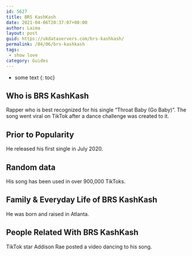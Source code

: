 ```yaml
---
id: 5627
title: BRS KashKash
date: 2021-04-06T20:37:07+00:00
author: Laima
layout: post
guid: https://ukdataservers.com/brs-kashkash/
permalink: /04/06/brs-kashkash
tags:
 - show love
category: Guides
---
```


* some text
{: toc}


## Who is BRS KashKash
                  
                  
                  
Rapper who is best recognized for his single &#8220;Throat Baby (Go Baby)&#8221;. The song went viral on TikTok after a dance challenge was created to it. 
                  
              
            
              
            
                
                
                
## Prior to Popularity
                  
                  
                  
He released his first single in July 2020. 
                  
              
            
              
            
                
                
                
## Random data
                  
                  
                  
His song has been used in over 900,000 TikToks. 
                  
              
            
              
            
                
                
                
## Family & Everyday Life of BRS KashKash
                  
                  
                  
He was born and raised in Atlanta. 
                  
              
            
              
            
                
                
                
## People Related With BRS KashKash
                  
                  
                  
TikTok star Addison Rae posted a video dancing to his song. 
                  
              
            
              
            
                
              
            
              
              
            
            
              
            
          
          
          